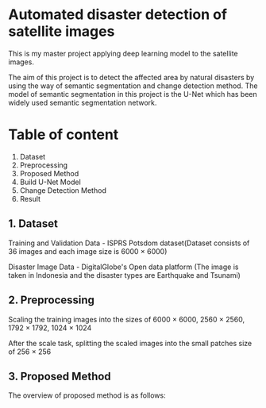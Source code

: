 # Automated disaster detection of satellite images
<p>This is my master project applying deep learning model to the satellite images.</p>
<p>The aim of this project is to detect the affected area by natural disasters by using the way of semantic segmentation and change detection method. The model of semantic segmentation in this project is the U-Net which has been widely used semantic segmentation network.</p>

# Table of content
1. Dataset
2. Preprocessing
3. Proposed Method
4. Build U-Net Model
5. Change Detection Method
6. Result

## 1. Dataset
<p>Training and Validation Data - ISPRS Potsdom dataset(Dataset consists of 36 images and each image size is 6000 × 6000) </p>
<p>Disaster Image Data - DigitalGlobe's Open data platform (The image is taken in Indonesia and the disaster types are Earthquake and Tsunami) </p>

## 2. Preprocessing
<p>Scaling the training images into the sizes of 6000 × 6000, 2560 × 2560, 1792 × 1792, 1024 × 1024</p>
<p>After the scale task, splitting the scaled images into the small patches size of 256 × 256 </p>

## 3. Proposed Method
<p>The overview of proposed method is as follows:</p>


